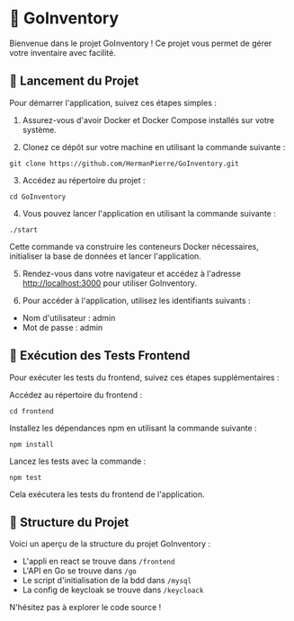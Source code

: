 # 🚀 GoInventory

Bienvenue dans le projet GoInventory ! Ce projet vous permet de gérer votre inventaire avec facilité.

## 🏁 Lancement du Projet

Pour démarrer l'application, suivez ces étapes simples :

1. Assurez-vous d'avoir Docker et Docker Compose installés sur votre système.

2. Clonez ce dépôt sur votre machine en utilisant la commande suivante :

`git clone https://github.com/HermanPierre/GoInventory.git`

3. Accédez au répertoire du projet :

`cd GoInventory`

4. Vous pouvez lancer l'application en utilisant la commande suivante :

`./start`


Cette commande va construire les conteneurs Docker nécessaires, initialiser la base de données et lancer l'application.

5. Rendez-vous dans votre navigateur et accédez à l'adresse [http://localhost:3000](http://localhost:3000) pour utiliser GoInventory.

6. Pour accéder à l'application, utilisez les identifiants suivants :
- Nom d'utilisateur : admin
- Mot de passe : admin

## 🧪 Exécution des Tests Frontend
Pour exécuter les tests du frontend, suivez ces étapes supplémentaires :

Accédez au répertoire du frontend :


`cd frontend`

Installez les dépendances npm en utilisant la commande suivante :

`npm install`

Lancez les tests avec la commande :

`npm test`

Cela exécutera les tests du frontend de l'application.

## 📂 Structure du Projet

Voici un aperçu de la structure du projet GoInventory :

- L'appli en react se trouve dans `/frontend`
- L'API en Go se trouve dans `/go`
- Le script d'initialisation de la bdd dans `/mysql`
- La config de keycloak se trouve dans `/keycloack`


N'hésitez pas à explorer le code source !